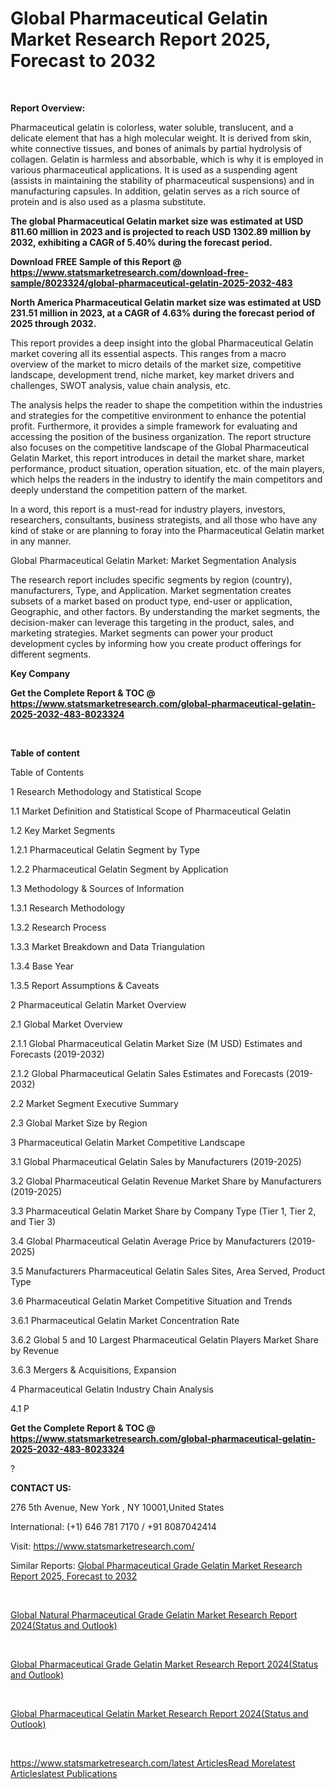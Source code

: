 <h1>Global Pharmaceutical Gelatin Market Research Report 2025, Forecast to 2032</h1><br/><p><strong>Report Overview:</strong></p>
 
 
 
 <p>Pharmaceutical gelatin is colorless, water soluble, translucent, and a delicate element that has a high molecular weight. It is derived from skin, white connective tissues, and bones of animals by partial hydrolysis of collagen. Gelatin is harmless and absorbable, which is why it is employed in various pharmaceutical applications. It is used as a suspending agent (assists in maintaining the stability of pharmaceutical suspensions) and in manufacturing capsules. In addition, gelatin serves as a rich source of protein and is also used as a plasma substitute.</p>
 
 
 
 <p><strong>The global Pharmaceutical Gelatin market size was estimated at USD 811.60 million in 2023 and is projected to reach USD 1302.89 million by 2032, exhibiting a <strong>CAGR</strong> of 5.40% during the forecast period.</strong></p>
 
 
 
 <p><strong>Download FREE Sample of this Report @ <a href="https://www.statsmarketresearch.com/download-free-sample/8023324/global-pharmaceutical-gelatin-2025-2032-483">https://www.statsmarketresearch.com/download-free-sample/8023324/global-pharmaceutical-gelatin-2025-2032-483</a></strong></p>
 
 
 
 <p><strong>North America Pharmaceutical Gelatin market size was estimated at USD 231.51 million in 2023, at a <strong>CAGR</strong> of 4.63% during the forecast period of 2025 through 2032.</strong></p>
 
 
 
 <p>This report provides a deep insight into the global Pharmaceutical Gelatin market covering all its essential aspects. This ranges from a macro overview of the market to micro details of the market size, competitive landscape, development trend, niche market, key market drivers and challenges, SWOT analysis, value chain analysis, etc.</p>
 
 
 
 <p>The analysis helps the reader to shape the competition within the industries and strategies for the competitive environment to enhance the potential profit. Furthermore, it provides a simple framework for evaluating and accessing the position of the business organization. The report structure also focuses on the competitive landscape of the Global Pharmaceutical Gelatin Market, this report introduces in detail the market share, market performance, product situation, operation situation, etc. of the main players, which helps the readers in the industry to identify the main competitors and deeply understand the competition pattern of the market.</p>
 
 
 
 <p>In a word, this report is a must-read for industry players, investors, researchers, consultants, business strategists, and all those who have any kind of stake or are planning to foray into the Pharmaceutical Gelatin market in any manner.</p>
 
 
 
 <p>Global Pharmaceutical Gelatin Market: Market Segmentation Analysis</p>
 
 
 
 <p>The research report includes specific segments by region (country), manufacturers, Type, and Application. Market segmentation creates subsets of a market based on product type, end-user or application, Geographic, and other factors. By understanding the market segments, the decision-maker can leverage this targeting in the product, sales, and marketing strategies. Market segments can power your product development cycles by informing how you create product offerings for different segments.</p>
 
 
 
 <p><strong>Key Company</strong></p>
 
 
 
 <div><b>Get the Complete Report & TOC @ <a href="https://www.statsmarketresearch.com/global-pharmaceutical-gelatin-2025-2032-483-8023324">https://www.statsmarketresearch.com/global-pharmaceutical-gelatin-2025-2032-483-8023324</a></b></div>
 
 
 
 <p><br />
 
 <b>Table of content</b></p>
 
 
 
 <p>Table of Contents<br />
 
 1 Research Methodology and Statistical Scope<br />
 
 1.1 Market Definition and Statistical Scope of Pharmaceutical Gelatin<br />
 
 1.2 Key Market Segments<br />
 
 1.2.1 Pharmaceutical Gelatin Segment by Type<br />
 
 1.2.2 Pharmaceutical Gelatin Segment by Application<br />
 
 1.3 Methodology & Sources of Information<br />
 
 1.3.1 Research Methodology<br />
 
 1.3.2 Research Process<br />
 
 1.3.3 Market Breakdown and Data Triangulation<br />
 
 1.3.4 Base Year<br />
 
 1.3.5 Report Assumptions & Caveats<br />
 
 2 Pharmaceutical Gelatin Market Overview<br />
 
 2.1 Global Market Overview<br />
 
 2.1.1 Global Pharmaceutical Gelatin Market Size (M USD) Estimates and Forecasts (2019-2032)<br />
 
 2.1.2 Global Pharmaceutical Gelatin Sales Estimates and Forecasts (2019-2032)<br />
 
 2.2 Market Segment Executive Summary<br />
 
 2.3 Global Market Size by Region<br />
 
 3 Pharmaceutical Gelatin Market Competitive Landscape<br />
 
 3.1 Global Pharmaceutical Gelatin Sales by Manufacturers (2019-2025)<br />
 
 3.2 Global Pharmaceutical Gelatin Revenue Market Share by Manufacturers (2019-2025)<br />
 
 3.3 Pharmaceutical Gelatin Market Share by Company Type (Tier 1, Tier 2, and Tier 3)<br />
 
 3.4 Global Pharmaceutical Gelatin Average Price by Manufacturers (2019-2025)<br />
 
 3.5 Manufacturers Pharmaceutical Gelatin Sales Sites, Area Served, Product Type<br />
 
 3.6 Pharmaceutical Gelatin Market Competitive Situation and Trends<br />
 
 3.6.1 Pharmaceutical Gelatin Market Concentration Rate<br />
 
 3.6.2 Global 5 and 10 Largest Pharmaceutical Gelatin Players Market Share by Revenue<br />
 
 3.6.3 Mergers & Acquisitions, Expansion<br />
 
 4 Pharmaceutical Gelatin Industry Chain Analysis<br />
 
 4.1 P</p>
 
 
 
 <div><b>Get the Complete Report & TOC @ <a href="https://www.statsmarketresearch.com/global-pharmaceutical-gelatin-2025-2032-483-8023324">https://www.statsmarketresearch.com/global-pharmaceutical-gelatin-2025-2032-483-8023324</a></b></div>
 
 
 
 <p>? </p>
 
 
 
 <p><b>CONTACT US:</b><br />
 
 276 5th Avenue, New York , NY 10001,United States<br />
 
 International: (+1) 646 781 7170 / +91 8087042414<br />
 
 Visit: <a href="https://www.statsmarketresearch.com/">https://www.statsmarketresearch.com/</a><br />
 
 Similar Reports: <a href="https://www.statsmarketresearch.com/global-pharmaceutical-gelatin-2025-2032-483-8023324">Global Pharmaceutical Grade Gelatin Market Research Report 2025, Forecast to 2032</a><br />
 
 <br />
 
 <a href="https://www.statsmarketresearch.com/global-pharmaceutical-gelatin-2025-2032-483-8023324">Global Natural Pharmaceutical Grade Gelatin Market Research Report 2024(Status and Outlook)</a><br />
 
 <br />
 
 <a href="https://www.statsmarketresearch.com/global-pharmaceutical-gelatin-2025-2032-483-8023324">Global Pharmaceutical Grade Gelatin Market Research Report 2024(Status and Outlook)</a><br />
 
 <br />
 
 <a href="https://www.statsmarketresearch.com/global-pharmaceutical-gelatin-2025-2032-483-8023324">Global Pharmaceutical Gelatin Market Research Report 2024(Status and Outlook)</a><br />
 
 <br />
 
 <a href="https://gyeongbokgung.com">https://www.statsmarketresearch.com/</a><a href="https://hallyeomaritime.com">latest Articles</a><a href="https://jingwansa.com">Read More</a><a href="https://nguoiviet.jp/">latest Articles</a><a href="https://www.intelmarketresearch.com/">latest Publications</a></p>